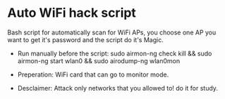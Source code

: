 # Auto WiFi hack script

Bash script for automatically scan for WiFi APs, you choose one AP you want to get it's password 
and the script do it's Magic. 
    



* Run manually before the script: 
sudo airmon-ng check kill && sudo airmon-ng start wlan0 && sudo airodump-ng wlan0mon

* Preperation:
WiFi card that can go to monitor mode.

 * Desclaimer:
 Attack only networks that you allowed to! do it for study.


